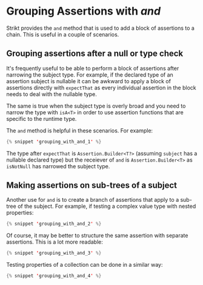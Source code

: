 ---
---

# Grouping Assertions with _and_

Strikt provides the `and` method that is used to add a block of assertions to a chain.
This is useful in a couple of scenarios.

## Grouping assertions after a null or type check

It's frequently useful to be able to perform a block of assertions after narrowing the subject type.
For example, if the declared type of an assertion subject is nullable it can be awkward to apply a block of assertions directly with `expectThat` as every individual assertion in the block needs to deal with the nullable type.

The same is true when the subject type is overly broad and you need to narrow the type with `isA<T>` in order to use assertion functions that are specific to the runtime type.

The `and` method is helpful in these scenarios.
For example:

```kotlin
{% snippet 'grouping_with_and_1' %}
```

The type after `expectThat` is `Assertion.Builder<T?>` (assuming `subject` has a nullable declared type) but the receiever of `and` is `Assertion.Builder<T>` as `isNotNull` has narrowed the subject type.

## Making assertions on sub-trees of a subject

Another use for `and` is to create a branch of assertions that apply to a sub-tree of the subject.
For example, if testing a complex value type with nested properties:

```kotlin
{% snippet 'grouping_with_and_2' %}
```

Of course, it may be better to structure the same assertion with separate assertions.
This is a lot more readable:

```kotlin
{% snippet 'grouping_with_and_3' %}
```

Testing properties of a collection can be done in a similar way:

```kotlin
{% snippet 'grouping_with_and_4' %}
```
